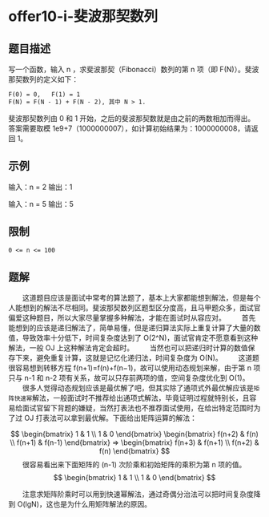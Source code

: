 # offer10-i-斐波那契数列

## 题目描述

写一个函数，输入 n ，求斐波那契（Fibonacci）数列的第 n 项（即 F(N)）。斐波那契数列的定义如下：

```html
F(0) = 0,   F(1) = 1
F(N) = F(N - 1) + F(N - 2), 其中 N > 1.
```

斐波那契数列由 0 和 1 开始，之后的斐波那契数就是由之前的两数相加而得出。
答案需要取模 1e9+7（1000000007），如计算初始结果为：1000000008，请返回 1。

## 示例

输入：n = 2
输出：1

输入：n = 5
输出：5

## 限制

`0 <= n <= 100`

## 题解

　　这道题目应该是面试中常考的算法题了，基本上大家都能想到解法，但是每个人能想到的解法不尽相同。斐波那契数列区题型区分度高，且马甲题众多，面试官偏爱这种题目，所以大家尽量掌握多种解法，才能在面试时从容应对。
　　首先能想到的应该是递归解法了，简单易懂，但是递归算法实际上重复计算了大量的数值，导致效率十分低下，时间复杂度达到了 O(2^N)，面试官肯定不愿意看到这种解法，一般 OJ 上这种解法肯定会超时。
　　当然也可以把递归时计算的数值保存下来，避免重复计算，这就是记忆化递归法，时间复杂度为 O(N)。
　　这道题很容易想到转移方程 f(n+1)=f(n)+f(n−1)，故可以使用动态规划来解，由于第 n 项只与 n-1 和 n-2 项有关系，故可以只存前两项的值，空间复杂度优化到 O(1)。
　　很多人觉得动态规划应该是最优解了吧，但其实除了通项式外最优解应该是`矩阵快速幂`解法，一般面试时不推荐给出通项式解法，毕竟证明过程就特别长，且容易给面试官留下背题的嫌疑，当然打表法也不推荐面试使用，在给出特定范围时为了过 OJ 打表法可以拿到最优解。下面给出矩阵运算的解法：

$$
\begin{bmatrix}
   1 & 1 \\
   1 & 0
\end{bmatrix}
\begin{bmatrix}
   f(n+2) & f(n) \\
   f(n+1) & f(n-1)
\end{bmatrix}
=>
\begin{bmatrix}
   f(n+3) & f(n+1) \\
   f(n+2) & f(n)
\end{bmatrix}
$$
　　很容易看出来下面矩阵的 (n-1) 次阶乘和初始矩阵的乘积为第 n 项的值。
$$
\begin{bmatrix}
   1 & 1 \\
   1 & 0
\end{bmatrix}
$$

　　注意求矩阵阶乘时可以用到快速幂解法，通过奇偶分治法可以把时间复杂度降到 O(lgN)，这也是为什么用矩阵解法的原因。
